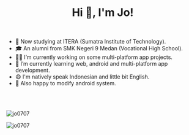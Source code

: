 <h1 align="center">Hi 👋, I'm Jo!</h1>

<br/>

- 🏫 Now studying at ITERA (Sumatra Institute of Technology).
- 🎓 An alumni from SMK Negeri 9 Medan (Vocational High School).
- 👨‍💻 I’m currently working on some multi-platform app projects.
- 🌱 I’m currently learning web, android and multi-platform app development.
- 😄 I'm natively speak Indonesian and little bit English.
- 📱  Also happy to modify android system.

<br/>
<br/>

<p><img align="center" src="https://github-readme-stats.vercel.app/api?username=jo0707&show_icons=true&theme=onedark&locale=en" alt="jo0707" /></p>

<p><img align="center" src="https://github-readme-stats.vercel.app/api/top-langs?username=jo0707&show_icons=true&theme=onedark&locale=en&layout=compact" alt="jo0707" /></p>

